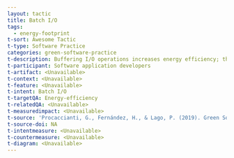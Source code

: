 ```yaml
---
layout: tactic
title: Batch I/O
tags:
  - energy-footprint
t-sort: Awesome Tactic
t-type: Software Practice
categories: green-software-practice
t-description: Buffering I/O operations increases energy efficiency; the OS can power down I/O devices when not used.
t-participant: Software application developers
t-artifact: <Unavailable>
t-context: <Unavailable>
t-feature: <Unavailable>
t-intent: Batch I/O
t-targetQA: Energy-efficiency
t-relatedQA: <Unavailable>
t-measuredimpact: <Unavailable>
t-source: 'Procaccianti, G., Fernández, H., & Lago, P. (2019). Green Software in Practice: Empirical Validation and Assessment of Best Practices for Writing Energy-Efficient Software. Vrije Universiteit Amsterdam, October 2019.'
t-source-doi: NA
t-intentmeasure: <Unavailable>
t-countermeasure: <Unavailable>
t-diagram: <Unavailable>
---
```

